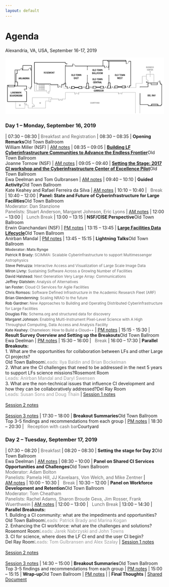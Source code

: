 ```yaml
---
layout: default
---
```


<style>
td:nth-of-type(1) {
    width:9em;
}
td:nth-of-type(2) {
    width:45em;
}
</style>

# Agenda

Alexandria, VA, USA, September 16-17, 2019

<img src="assets/images/meeting-rooms.png">

### Day 1 – Monday, September 16, 2019

| 07:30 – 08:30	| <span style="color: #666">Breakfast and Registration</span>
| 08:30 – 08:35	| **Opening Remarks**<span class="room">Old Town Ballroom</span><br />William Miller (NSF) | <a href="https://docs.google.com/document/d/1sYVC6Bc3cDvi_c8rgWuCXw3VoO6v1KgKoj-qrIaiMqA/edit?usp=sharing">AM&nbsp;notes</a>
| 08:35 – 09:05	| **<a href="/presentations/tornow.pdf" target="_blank">Building LF Cyberinfrastructure Communities to Advance the Endless Frontier</a>**<span class="room">Old Town Ballroom</span><br />Joanne Tornow (NSF) | <a href="https://docs.google.com/document/d/1sYVC6Bc3cDvi_c8rgWuCXw3VoO6v1KgKoj-qrIaiMqA/edit?usp=sharing">AM&nbsp;notes</a>
| 09:05 – 09:40	| **<a href="/presentations/LF-CI-workshop-2019-opening.pdf" target="_blank">Setting the Stage: 2017 CI workshop and the Cyberinfrastructure Center of Excellence Pilot</a>**<span class="room">Old Town Ballroom</span><br />Ewa Deelman and Tom Gulbransen | <a href="https://docs.google.com/document/d/1sYVC6Bc3cDvi_c8rgWuCXw3VoO6v1KgKoj-qrIaiMqA/edit?usp=sharing">AM&nbsp;notes</a>
| 09:40 – 10:10	| **Guided Activity**<span class="room">Old Town Ballroom</span><br />Kate Keahey and Rafael Ferreira da Silva | <a href="https://docs.google.com/document/d/1sYVC6Bc3cDvi_c8rgWuCXw3VoO6v1KgKoj-qrIaiMqA/edit?usp=sharing">AM&nbsp;notes</a>
| 10:10 – 10:40	| <span style="color: #666"><i class="fas fa-coffee"></i>&nbsp;&nbsp;Break</span>
| 10:40 – 12:00	| **Panel: State and Future of Cyberinfrastructure for Large Facilities**<span class="room">Old Town Ballroom</span><br /><span style="color: #666">Moderator: Dan Stanzione<br />Panelists: Stuart Anderson, Margaret Johnson, Eric Lyons</span> | <a href="https://docs.google.com/document/d/1sYVC6Bc3cDvi_c8rgWuCXw3VoO6v1KgKoj-qrIaiMqA/edit?usp=sharing">AM&nbsp;notes</a>
| 12:00 – 13:00	| <span style="color: #666"><i class="fas fa-utensils"></i>&nbsp;&nbsp;Lunch Break</span>
| 13:00 – 13:15	| **NSF/CISE Perspective**<span class="room">Old Town Ballroom</span><br />Erwin Gianchandani (NSF) | <a href="https://docs.google.com/document/d/1771sD4vdnTJvgkvgYE0EEShIKPuwGpDU7dIYl6EiTjA/edit?usp=sharing">PM&nbsp;notes</a>
| 13:15 – 13:45	| **<a href="/presentations/CICoE-DLC-ConnectingLFCI-Final-Public.pdf" target="_blank">Large Facilities Data Lifecycle</a>**<span class="room">Old Town Ballroom</span><br />Anirban Mandal | <a href="https://docs.google.com/document/d/1771sD4vdnTJvgkvgYE0EEShIKPuwGpDU7dIYl6EiTjA/edit?usp=sharing">PM&nbsp;notes</a>
| 13:45 – 15:15	| **Lightning Talks**<span class="room">Old Town Ballroom</span><br /><span style="font-size: 85%"><span style="color: #666"><strong>Moderator: Mats Rynge</strong></span><br />Patrick R Brady: <span style="color: #666">SCiMMA: Scalable Cyberinfrastructure to support Multimessenger Astrophysics</span><br />Steve Petruzza: <span style="color: #666">Interactive Access and Visualization of Large Scale Image Data</span><br />Miron Livny: <span style="color: #666">Sustaining Software Across a Growing Number of Facilities</span><br />David Halstead: <span style="color: #666">Next Generation Very Large Array: Communications</span><br />Jeffrey Glatstein: <span style="color: #666">Analysis of Alternatives</span><br />Ian Foster: <span style="color: #666">Cloud CI Services for Agile Facilities</span><br />Chris Romsos: <span style="color: #666">Software Defined Infrastructure in the Academic Research Fleet (ARF)</span><br />Brian Glendenning: <span style="color: #666">Scaling NRAO to the future</span><br />Rob Gardner: <span style="color: #666">New Approaches to Building and Operating Distributed Cyberinfrastructure for Large Facilities</span><br />Douglas Fils: <span style="color: #666">Schema.org and structured data for discovery</span><br />Margaret Johnson: <span style="color: #666">Enabling Multi-Instrument Pixel-Level Science with A High Throughput Computing, Data Access and Analysis Facility</span><br />Kate Keahey: <span style="color: #666">Chameleon: How to Build a Cloud++</span></span> | <a href="https://docs.google.com/document/d/1771sD4vdnTJvgkvgYE0EEShIKPuwGpDU7dIYl6EiTjA/edit?usp=sharing">PM&nbsp;notes</a>
| 15:15 - 15:30	| **Result Survey Overview and Setting up the Breakouts**<span class="room">Old Town Ballroom</span><br />Ewa Deelman | <a href="https://docs.google.com/document/d/1771sD4vdnTJvgkvgYE0EEShIKPuwGpDU7dIYl6EiTjA/edit?usp=sharing">PM&nbsp;notes</a>
| 15:30 – 16:00	| <span style="color: #666"><i class="fas fa-coffee"></i>&nbsp;&nbsp;Break</span>
| 16:00 – 17:30	| **Parallel Breakouts:**<br />1. What are the opportunities for collaboration between LFs and other Large CI projects?<br /><span class="room">Old Town Ballroom</span><span style="color: #999; padding-bottom: 1em">Leads: Ilya Baldin and Brian Bockelman</span><br />2. What are the CI challenges that need to be addressed in the next 5 years to support LFs science missions?<span class="room">Rosemont Room</span><br /><span style="color: #999; padding-bottom: 1em">Leads: Anirban Mandal and Daryl Swensen</span><br />3. What are the non-technical issues that influence CI development and how they can be collaboratively addressed?<span class="room">Del Ray Room</span><br /><span style="color: #999; padding-bottom: 1em">Leads: Susan Sons and Doug Thain</span> | <a href="https://docs.google.com/document/d/1W5g0MtabhaYYjSx2HWmow-puR-W3vAPaIwKP23rfmXI/edit?usp=sharing">Session 1 notes</a><br /><br /><a href="https://docs.google.com/document/d/190PAe-bxahY-S_Nqer_xLgJvDeSS8n2z7eW95KItn3I/edit?usp=sharing">Session 2 notes</a><br /><br /><a href="https://docs.google.com/document/d/1rIDq-bWZl6qL546wm2lkQSHnRaNy5uqlU_Zf7jaj4GA/edit?usp=sharing">Session 3 notes</a>
| 17:30 – 18:00	| **Breakout Summaries**<span class="room">Old Town Ballroom</span><br />Top 3-5 findings and recommendations from each group | <a href="https://docs.google.com/document/d/1771sD4vdnTJvgkvgYE0EEShIKPuwGpDU7dIYl6EiTjA/edit?usp=sharing">PM&nbsp;notes</a>
| 18:30 – 20:30	| <span style="color: #666"><i class="fas fa-wine-glass-alt"></i>&nbsp;&nbsp;Reception with cash bar</span><span class="room">Courtyard</span>

### Day 2 – Tuesday, September 17, 2019

| 07:30 – 08:20	| <span style="color: #666">Breakfast</span>
| 08:20 – 08:30 | **Setting the stage for Day 2**<span class="room">Old Town Ballroom</span><br />Ewa Deelman | <a href="https://docs.google.com/document/d/1w-rQ-8IMogreHJHzS-oCPTpFnW96s-N4OcoKJpHoUzg/edit?usp=sharing">AM&nbsp;notes</a>
| 08:30 – 10:00 | **Panel on Shared CI Services Opportunities and Challenges**<span class="room">Old Town Ballroom</span><br /><span style="color: #666">Moderator: Adam Bolton<br />Panelists: Pamela Hill, JJ Kavelaars, Von Welch, and Mike Zentner</span> | <a href="https://docs.google.com/document/d/1w-rQ-8IMogreHJHzS-oCPTpFnW96s-N4OcoKJpHoUzg/edit?usp=sharing">AM&nbsp;notes</a>
| 10:00 – 10:30 | <span style="color: #666"><i class="fas fa-coffee"></i>&nbsp;&nbsp;Break</span>
| 10:30 – 12:00	| **Panel on Workforce Development and Retention**<span class="room">Old Town Ballroom</span><br /><span style="color: #666">Moderator: Tom Cheatham<br />Panelists: Rachel Adams, Sharon Broude Geva, Jim Rosser, Frank Wuerthwein</span> | <a href="https://docs.google.com/document/d/1w-rQ-8IMogreHJHzS-oCPTpFnW96s-N4OcoKJpHoUzg/edit?usp=sharing">AM&nbsp;notes</a>
| 12:00 – 13:00 | <span style="color: #666"><i class="fas fa-utensils"></i>&nbsp;&nbsp;Lunch Break</span>
| 13:00 – 14:30 | **Parallel Breakouts:**<br />1. Building a CI community: what are the impediments and opportunities?<br /><span class="room">Old Town Ballroom</span><span style="color: #999; padding-bottom: 1em">Leads: Patrick Brady and Marina Kogan</span><br />2. Enhancing the CI workforce: what are the challenges and solutions?<br /><span class="room">Rosemont Room</span><span style="color: #999; padding-bottom: 1em">Leads: Jarek Nabrzyski and John Towns</span><br />3. CI for science, where does the LF CI end and the user CI begin?<br /><span class="room">Del Ray Room</span><span style="color: #999; padding-bottom: 1em">Leads: Tom Gulbransen and Alex Szalay</span> | <a href="https://docs.google.com/document/d/1r5nN0R4jqyVG9STOreHGjn28yXdI4M7_X12meM7Jvxo/edit?usp=sharing">Session 1 notes</a><br /><br /><a href="https://docs.google.com/document/d/1lb_XqG6gX7_oVIzd-AfqHQk3jP4AqYIiicQKp9Lfysc/edit?usp=sharing">Session 2 notes</a><br /><br /><a href="https://docs.google.com/document/d/1kR22kOj-Hc5agO3ZnHoKuZEJmKpvG-pbMhrb6w5FOzA/edit?usp=sharing">Session 3 notes</a>
| 14:30 – 15:00	| **Breakout Summaries**<span class="room">Old Town Ballroom</span><br />Top 3-5 findings and recommendations from each group | <a href="https://docs.google.com/document/d/1Jnuy7ID3KvvsTiPaHyU5bOq8PqT9aRHuWCYbP4Lr9WI/edit?usp=sharing">PM&nbsp;notes</a>
| 15:00 – 15:15	| **Wrap-up**<span class="room">Old Town Ballroom</span> | <a href="https://docs.google.com/document/d/1Jnuy7ID3KvvsTiPaHyU5bOq8PqT9aRHuWCYbP4Lr9WI/edit?usp=sharing">PM&nbsp;notes</a>
| | **Final Thoughts** |  <a href="https://docs.google.com/document/d/1_nwPBnUGL4F-wVypmuEA_xHyRk2FdHEuDNBwrtk9DA8/edit?usp=sharing" target="_blank">Shared Document</a>
